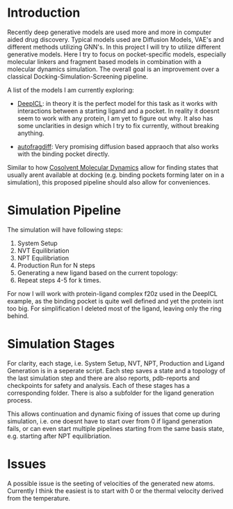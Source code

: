 # Introduction

Recently deep generative models are used more and more in computer aided drug discovery. Typical models used are Diffusion Models, VAE's and different methods utilizing GNN's. In this project I will try to utilize different generative models. Here I try to focus on pocket-specific models, especially molecular linkers and fragment based models in combination with a molecular dynamics simulation. The overall goal is an improvement over a classical Docking-Simulation-Screening pipeline.

A list of the models I am currently exploring:

- [DeepICL](https://github.com/ACE-KAIST/DeepICL/tree/master): in theory it is the perfect model for this task as it works with interactions between a starting ligand and a pocket. In reality it doesnt seem to work with any protein, I am yet to figure out why. It also has some unclarities in design which I try to fix currently, without breaking anything.

- [autofragdiff](https://github.com/ghorbanimahdi73/autofragdiff): Very promising diffusion based appraoch that also works with the binding pocket directly.



Similar to how [Cosolvent Molecular Dynamics](https://pubs.acs.org/doi/10.1021/acs.jmedchem.6b00399) allow for finding states that usually arent available at docking (e.g. binding pockets forming later on in a simulation), this proposed pipeline should also allow for conveniences.

# Simulation Pipeline

The simulation will have following steps:

1. System Setup
2. NVT Equilibriation
3. NPT Equilibriation
4. Production Run for N steps
5. Generating a new ligand based on the current topology:
6. Repeat steps 4-5 for k times.

For now I will work with protein-ligand complex f20z used in the DeepICL example, as the binding pocket is quite well defined and yet the protein isnt too big. For simplification I deleted most of the ligand, leaving only the ring behind.

# Simulation Stages

For clarity, each stage, i.e.
    System Setup, 
    NVT, 
    NPT, 
    Production and 
    Ligand Generation 
is in a seperate script. Each step saves a state and a topology of the last simulation step and there are also reports, pdb-reports and checkpoints for safety and analysis. Each of these stages has a corresponding folder. There is also a subfolder for the ligand generation process. 

This allows continuation and dynamic fixing of issues that come up during simulation, i.e. one doesnt have to start over from 0 if ligand generation fails, or can even start multiple pipelines starting from the same basis state, e.g. starting after NPT equilibriation.

# Issues

A possible issue is the seeting of velocities of the generated new atoms. Currently I think the easiest is to start with 0 or the thermal velocity derived from the temperature.
